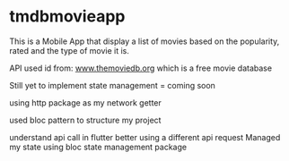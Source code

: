 # tmdbmovieapp

This is a Mobile App that display a list of movies based on the popularity, rated and the type of movie it is. 

API used id from: www.themoviedb.org which is a free movie database

Still yet to implement state management =  coming soon

using http package as my network getter

used bloc pattern to structure my project

understand api call in flutter better using a different api request
Managed my state using bloc state management package
